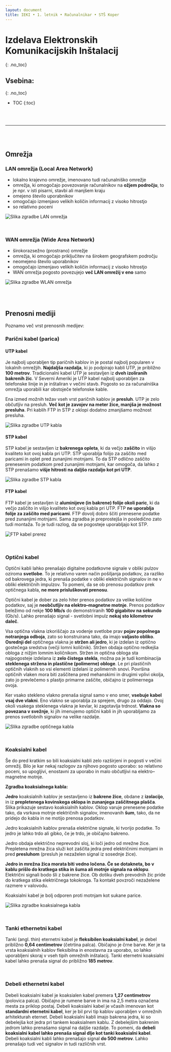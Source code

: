 ```yaml
---
layout: document
title: IEKI • 1. letnik • Računalnikar • STŠ Koper
---
```


# Izdelava Elektronskih Komunikacijskih Inštalacij
{: .no_toc}

## Vsebina:
{: .no_toc}

- TOC
{:toc}

<br><br>

---

<br><br>

## Omrežja

### LAN omrežja (Local Area Network)

- lokalno krajevno omrežje, imenovano tudi računalniško omrežje
- omrežja, ki omogočajo povezovanje računalnikov na **ožjem področju**, to je npr. v isti pisarni, stavbi ali manjšem kraju
- omejeno število uporabnikov
- omogočajo izmenjavo velikih količin informacij z visoko hitrostjo
- so relativno poceni

![Slika zgradbe LAN omrežja][lan]

<br>

### WAN omrežja (Wide Area Network)

- širokorazsežno (prostrano) omrežje
- omrežja, ki omogočajo priključitev na širokem geografskem področju
- neomejeno število uporabnikov
- omogočajo izmenjavo velikih količin informacij z visoko hitrostjo
- WAN omrežja pogosto povezujejo **več LAN omrežij v eno** samo

![Slika zgradbe WLAN omrežja][wlan]


<br><br>

## Prenosni mediji

Poznamo več vrst prenosnih medijev:

### Parični kabel (parica)

#### UTP kabel

Je najbolj uporabljen tip paričnih kablov in je postal najbolj popularen v lokalnih omrežjih. **Najdaljša razdalja**, ki jo podpirajo kabli UTP, je približno **100 metrov**. Tradicionalni kabel UTP je sestavljen iz **dveh izoliranih bakrenih žic**. V Severni Ameriki je UTP kabel najbolj uporabljen za telefonske linije in je inštaliran v večini stavb. Pogosto so za računalniška omrežja uporabili kar obstoječe telefonske kable.

Ena izmed možnih težav vseh vrst paričnih kablov je **presluh**. UTP je zelo občutljiv na presluh. **Več kot je zavojev na meter žice, manjša je možnost presluha**. Pri kablih FTP in STP z oklopi dodatno zmanjšamo možnost presluha.

![Slika zgradbe UTP kabla][utp]

#### STP kabel

STP kabel je sestavljen iz **bakrenega opleta**, ki da večjo **zaščito** in višjo kvaliteto kot ovoj kabla pri UTP. STP uporablja folijo za zaščito med paricami in oplet pred zunanjimi motnjami. To da STP odlično zaščito prenesenim podatkom pred zunanjimi motnjami, kar omogoča, da lahko z STP prenašamo **višje hitrosti na daljšo razdaljo kot pri UTP**.

![Slika zgradbe STP kabla][stp]

#### FTP kabel

FTP kabel je sestavljen iz **aluminijeve (in bakrene) folije okoli paric**, ki da večjo zaščito in višjo kvaliteto kot ovoj kabla pri UTP. FTP **ne uporablja folije za zaščito med paricami**. FTP dovolj dobro ščiti prenesene podatke pred zunanjimi motnjami. Sama zgradba je preprostejša in posledično zato tudi montaža. To je tudi razlog, da se pogosteje uporabljajo kot STP.

![FTP kabel prerez][ftp]

<br>

### Optični kabel

Optični kabli lahko prenašajo digitalne podatkovne signale v obliki pulzov oziroma **svetlobe**. To je relativno varen način pošiljanja podatkov, za razliko od bakrovega jedra, ki prenaša podatke v obliki električnih signalov in ne v obliki električnih impulzov. To pomeni, da se ob prenosu podatkov prek optičnega kabla, **ne more prisluškovati prenosu**.

Optični kabel je dober za zelo hiter prenos podatkov za velike količine podatkov, saj je **neobčutljiv na elektro–magnetne motnje**. Prenos podatkov beležimo od nekje **100 Mb/s** do demonstriranih **100 gigabitov na sekundo** (Gb/s). Lahko prenašajo signal - svetlobni impulz **nekaj sto kilometrov daleč**.

Vsa optična vlakna izkoriščajo za vodenje svetlobe prav **pojav popolnega notranjega odboja**, zato so konstruirana tako, da imajo **valjasto obliko**. **Osrednji del** optičnega vlakna je **stržen ali jedro**, ki je izdelan iz optično gostečega sredstva (večji lomni količnik). Stržen obdaja optično redkejša obloga z nižjim lomnim količnikom. Stržen in optična obloga sta najpogosteje izdelana iz **zelo čistega stekla**, možna pa je tudi kombinacija **steklenega stržena in plastične (polimerne) obloge**. Le pri plastičnih optičnih vlaknih so vsi elementi izdelani iz polimernih snovi. Površina optičnih vlaken mora biti zaščitena pred mehanskimi in drugimi vplivi okolja, zato jo prevlečemo s plastjo primarne zaščite, običajno iz polimernega ovoja.

Ker vsako stekleno vlakno prenaša signal samo v eno smer, **vsebuje kabel vsaj dve vlakni**. Eno vlakno se uporablja za sprejem, drugo za oddajo. Ovoj okoli vsakega steklenega vlakna je kevlar, ki zagotavlja trdnost. **Vlakna so povezana v svežnje**, ki jih imenujemo optični kabli in jih uporabljamo za prenos svetlobnih signalov na velike razdalje.

![Slika zgradbe optičnega kabla][optika]

<br>

### Koaksialni kabel

Še do pred kratkim so bili koaksialni kabli zelo razširjeni in pogosti v večini omrežij. Bilo je kar nekaj razlogov za njihovo pogosto uporabo: so relativno poceni, so upogljivi, enostavni za uporabo in malo občutljivi na elektro–magnetne motnje.

**Zgradba koaksialnega kabla:**

**Jedro** koaksialnih kablov je sestavljeno iz **bakrene žice**, obdane z **izolacijo**, in iz **prepletenega kovinskega oklopa in zunanjega zaščitnega plašča**. Slika prikazuje sestavo koaksialnih kablov. Oklop varuje prenesene podatke tako, da vsrkava motnje električnih signalov, imenovanih **šum**, tako, da ne pridejo do kabla in ne motijo prenosa podatkov.

Jedro koaksialnih kablov prenaša električne signale, ki tvorijo podatke. To jedro je lahko trdo ali gibko, če je trdo, je običajno bakreno.

Jedro obdaja električno neprevodni sloj, ki loči jedro od mrežne žice. Prepletena mrežna žica služi kot zaščita jedra pred električnimi motnjami in pred **presluhom** (presluh je nezaželen signal iz sosednje žice).

**Jedro in mrežna žica morata biti vedno ločena. Če se dotakneta, bo v kablu prišlo do kratkega stika in šuma ali motnje signala na oklopu**. Električni signali bodo šli z bakrene žice. Ob dotiku dveh prevodnih žic pride do kratkega stika električnega tokokroga. Ta kontakt povzroči nezaželene razmere v valovodu.

Koaksialni kabel je bolj odporen proti motnjam kot sukane parice.

![Slika zgradbe koaksialnega kabla][koaksialni]

<br>

### Tanki ethernetni kabel

Tanki (angl. thin) eternetni kabel je **fleksibilen koaksialni kabel**, je debel približno **0,64 centimetrov** (četrtina palca). Običajno je črne barve. Ker je ta vrsta koaksialnih kablov fleksibilna in enostavna za uporabo, so lahko uporabljeni skoraj v vseh tipih omrežnih inštalacij. Tanki eternetni koaksialni kabel lahko prenaša signal do približno **185 metrov**.

<br>

### Debeli ethernetni kabel

Debeli koaksialni kabel je koaksialen kabel premera **1,27 centimetrov** (polovica palca). Običajno je rumene barve in ima na 2,5 metra označena mesta za priklop postaj. Debeli koaksialni kabel je včasih imenovan kot **standardni eternetni kabel**, ker je bil prvi tip kablov uporabljen v omrežnih arhitekturah eternet. Debeli koaksialni kabli imajo bakrena jedra, ki so debelejša kot jedra pri tankem koaksialnem kablu. Z debelejšim bakrenim jedrom lahko prenašamo signal na daljše razdalje. To pomeni, da **debeli koaksialni kabel lahko prenaša signal dlje kot tanki koaksialni kabel**. Debeli koaksialni kabli lahko prenašajo signal **do 500 metrov**. Lahko prenašajo tudi več signalov in tudi različnih vrst.



[lan]: https://res.cloudinary.com/solamona/image/upload/v1537114304/zvs/sts-kp/rac/1l/IEKI/lan.svg
[wlan]: https://res.cloudinary.com/solamona/image/upload/v1537114609/zvs/sts-kp/rac/1l/IEKI/wlan.svg
[utp]: https://4.imimg.com/data4/GR/SC/MY-462071/utp-cable-500x500.png
[ftp]: https://res.cloudinary.com/solamona/image/upload/v1537116188/zvs/sts-kp/rac/1l/IEKI/FTP_Ethernet_Cable.jpg
[stp]: http://www.siemon.com/share/products05/cable_category-6a-f-ftp-cable-ls0h-int.jpg
[optika]: http://www.fokab.si/media/k2/items/src/787ae9ec9023a82f5aa7e4c1a64f73cb_2.jpg
[koaksialni]: https://res.cloudinary.com/solamona/image/upload/v1537115090/zvs/sts-kp/rac/1l/IEKI/koakislni.png
